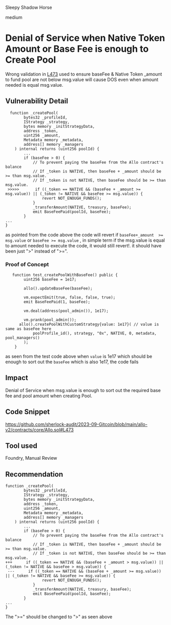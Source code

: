 Sleepy Shadow Horse

medium

# Denial of Service when Native Token Amount or Base Fee is enough to Create Pool
Wrong validation in [L473](https://github.com/sherlock-audit/2023-09-Gitcoin/blob/main/allo-v2/contracts/core/Allo.sol#L473) used to ensure baseFee & Native Token _amount to fund pool  are not below msg.value will cause DOS even when amount needed is equal msg.value.
## Vulnerability Detail
```solidity
  function _createPool(
        bytes32 _profileId,
        IStrategy _strategy,
        bytes memory _initStrategyData,
        address _token,
        uint256 _amount,
        Metadata memory _metadata,
        address[] memory _managers
    ) internal returns (uint256 poolId) {
        ...
        if (baseFee > 0) {
            // To prevent paying the baseFee from the Allo contract's balance
            // If _token is NATIVE, then baseFee + _amount should be >= than msg.value.
            // If _token is not NATIVE, then baseFee should be >= than msg.value.
 >>>>>       if ((_token == NATIVE && (baseFee + _amount >= msg.value)) || (_token != NATIVE && baseFee >= msg.value)) {
                revert NOT_ENOUGH_FUNDS();
            }
            _transferAmount(NATIVE, treasury, baseFee);
            emit BaseFeePaid(poolId, baseFee);
        }
...
}
```
as pointed from the code above the code will revert if `baseFee+_amount  >= msg.value` or `baseFee >= msg.value` , in simple term if the msg.value is equal to amount needed to execute the code, it would still revert!. it should have been just ">" instead of ">=".
### Proof of Concept
```solidity
   function test_createPoolWithBaseFee() public {
        uint256 baseFee = 1e17;

        allo().updateBaseFee(baseFee);

        vm.expectEmit(true, false, false, true);
        emit BaseFeePaid(1, baseFee);

        vm.deal(address(pool_admin()), 1e17);

        vm.prank(pool_admin());
      allo().createPoolWithCustomStrategy{value: 1e17}( // value is same as baseFee here
            poolProfile_id(), strategy, "0x", NATIVE, 0, metadata, pool_managers()
        );
    } 
```
as seen from the test code above when `value` is 1e17 which should be enough to sort out the `baseFee` which is also 1e17, the code fails 
## Impact
Denial of Service when msg.value is enough to sort out the required base fee and pool amount when creating Pool.
## Code Snippet
https://github.com/sherlock-audit/2023-09-Gitcoin/blob/main/allo-v2/contracts/core/Allo.sol#L473

## Tool used
Foundry,
Manual Review

## Recommendation
```solidity
function _createPool(
        bytes32 _profileId,
        IStrategy _strategy,
        bytes memory _initStrategyData,
        address _token,
        uint256 _amount,
        Metadata memory _metadata,
        address[] memory _managers
    ) internal returns (uint256 poolId) {
        ...
        if (baseFee > 0) {
            // To prevent paying the baseFee from the Allo contract's balance
            // If _token is NATIVE, then baseFee + _amount should be >= than msg.value.
            // If _token is not NATIVE, then baseFee should be >= than msg.value.
+++      if ((_token == NATIVE && (baseFee + _amount > msg.value)) || (_token != NATIVE && baseFee > msg.value)) {
 ---      if ((_token == NATIVE && (baseFee + _amount >= msg.value)) || (_token != NATIVE && baseFee >= msg.value)) {
                revert NOT_ENOUGH_FUNDS();
            }
            _transferAmount(NATIVE, treasury, baseFee);
            emit BaseFeePaid(poolId, baseFee);
        }
...
}
```
The ">=" should be changed to ">" as seen above